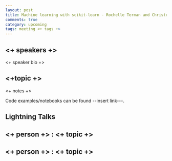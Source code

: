 ```yaml
---
layout: post
title: Machine learning with scikit-learn - Rochelle Terman and Christopher Hench
comments: true
category: upcoming
tags: meeting <+ tags +>
---
```


## <+ speakers +>

<+ speaker bio +> 

## <+topic +>

<+ notes +>

Code examples/notebooks can be found --insert link---.

## Lightning Talks 

## <+ person +> : <+ topic +>

## <+ person +> : <+ topic +>

